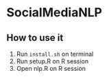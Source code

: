 # SocialMediaNLP

## How to use it
1. Run `install.sh` on terminal
2. Run setup.R on R session
3. Open nlp.R on R session